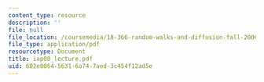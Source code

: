 ```yaml
---
content_type: resource
description: ''
file: null
file_location: /coursemedia/18-366-random-walks-and-diffusion-fall-2006/602e006456316a747aed3c454f12ad5e_iap00_lecture.pdf
file_type: application/pdf
resourcetype: Document
title: iap00_lecture.pdf
uid: 602e0064-5631-6a74-7aed-3c454f12ad5e
---
```

